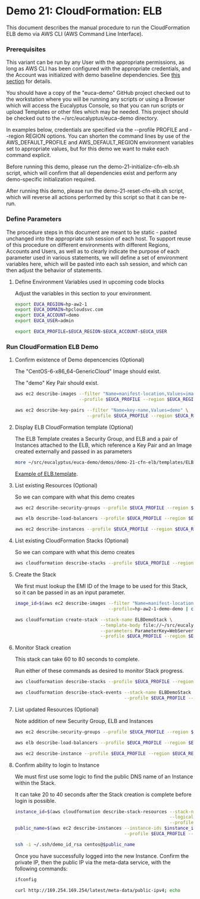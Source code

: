 # Demo 21: CloudFormation: ELB

This document describes the manual procedure to run the CloudFormation ELB demo via AWS CLI
(AWS Command Line Interface).

### Prerequisites

This variant can be run by any User with the appropriate permissions, as long as AWS CLI
has been configured with the appropriate credentials, and the Account was initialized with
demo baseline dependencies. See [this section](../../demo-00-initialize/docs) for details.

You should have a copy of the "euca-demo" GitHub project checked out to the workstation
where you will be running any scripts or using a Browser which will access the Eucalyptus
Console, so that you can run scripts or upload Templates or other files which may be needed.
This project should be checked out to the ~/src/eucalyptus/euca-demo directory.

In examples below, credentials are specified via the --profile PROFILE and --region REGION
options. You can shorten the command lines by use of the AWS_DEFAULT_PROFILE and
AWS_DEFAULT_REGION environment variables set to appropriate values, but for this demo we
want to make each command explicit.

Before running this demo, please run the demo-21-initialize-cfn-elb.sh script, which
will confirm that all dependencies exist and perform any demo-specific initialization
required.

After running this demo, please run the demo-21-reset-cfn-elb.sh script, which will
reverse all actions performed by this script so that it can be re-run.

### Define Parameters

The procedure steps in this document are meant to be static - pasted unchanged into the appropriate
ssh session of each host. To support reuse of this procedure on different environments with
different Regions, Accounts and Users, as well as to clearly indicate the purpose of each
parameter used in various statements, we will define a set of environment variables here, which
will be pasted into each ssh session, and which can then adjust the behavior of statements.

1. Define Environment Variables used in upcoming code blocks

    Adjust the variables in this section to your environment.

    ```bash
    export EUCA_REGION=hp-aw2-1
    export EUCA_DOMAIN=hpcloudsvc.com
    export EUCA_ACCOUNT=demo
    export EUCA_USER=admin

    export EUCA_PROFILE=$EUCA_REGION-$EUCA_ACCOUNT-$EUCA_USER
    ```

### Run CloudFormation ELB Demo

1. Confirm existence of Demo depencencies (Optional)

    The "CentOS-6-x86_64-GenericCloud" Image should exist.

    The "demo" Key Pair should exist.

    ```bash
    aws ec2 describe-images --filter "Name=manifest-location,Values=images/CentOS-6-x86_64-GenericCloud.raw.manifest.xml" \
                            --profile $EUCA_PROFILE --region $EUCA_REGION | cut -f1,3,4

    aws ec2 describe-key-pairs --filter "Name=key-name,Values=demo" \
                               --profile $EUCA_PROFILE --region $EUCA_REGION
    ```

2. Display ELB CloudFormation template (Optional)

    The ELB Template creates a Security Group, and ELB and a pair of Instances attached to the ELB, which reference
    a Key Pair and an Image created externally and passed in as parameters

    ```bash
    more ~/src/eucalyptus/euca-demo/demos/demo-21-cfn-elb/templates/ELB.template
    ```

    [Example of ELB.template](../templates/ELB.template).

3. List existing Resources (Optional)

    So we can compare with what this demo creates

    ```bash
    aws ec2 describe-security-groups --profile $EUCA_PROFILE --region $EUCA_REGION

    aws elb describe-load-balancers --profile $EUCA_PROFILE --region $EUCA_REGION

    aws ec2 describe-instances --profile $EUCA_PROFILE --region $EUCA_REGION
    ```

4. List existing CloudFormation Stacks (Optional)

    So we can compare with what this demo creates

    ```bash
    aws cloudformation describe-stacks --profile $EUCA_PROFILE --region $EUCA_REGION
    ```

5. Create the Stack

    We first must lookup the EMI ID of the Image to be used for this Stack, so it can be passed in
    as an input parameter.

    ```bash
    image_id=$(aws ec2 describe-images --filter "Name=manifest-location,Values=images/CentOS-6-x86_64-GenericCloud.raw.manifest.xml" \
                                       --profile=hp-aw2-1-demo-demo | cut -f3)

    aws cloudformation create-stack --stack-name ELBDemoStack \
                                    --template-body file://~/src/eucalyptus/euca-demo/demos/demo-21-cfn-elb/templates/ELB.template \
                                    --parameters ParameterKey=WebServerImageId,ParameterValue=$image_id \
                                    --profile $EUCA_PROFILE --region $EUCA_REGION
    ```

6. Monitor Stack creation

    This stack can take 60 to 80 seconds to complete.

    Run either of these commands as desired to monitor Stack progress.

    ```bash
    aws cloudformation describe-stacks --profile $EUCA_PROFILE --region $EUCA_REGION

    aws cloudformation describe-stack-events --stack-name ELBDemoStack --max-items 5 \
                                             --profile $EUCA_PROFILE --region $EUCA_REGION
    ```

7. List updated Resources (Optional)

    Note addition of new Security Group, ELB and Instances

    ```bash
    aws ec2 describe-security-groups --profile $EUCA_PROFILE --region $EUCA_REGION

    aws elb describe-load-balancers --profile $EUCA_PROFILE --region $EUCA_REGION

    aws ec2 describe-instance --profile $EUCA_PROFILE --region $EUCA_REGION
    ```

8. Confirm ability to login to Instance

    We must first use some logic to find the public DNS name of an Instance within the Stack.

    It can take 20 to 40 seconds after the Stack creation is complete before login is possible.

    ```bash
    instance_id=$(aws cloudformation describe-stack-resources --stack-name ELBDemoStack \
                                                              --logical-resource-id WebServerInstance1 \
                                                              --profile $EUCA_PROFILE --region $EUCA_REGION | cut -f4)
    public_name=$(aws ec2 describe-instances --instance-ids $instance_id \
                                             --profile $EUCA_PROFILE --region $EUCA_REGION | grep "^INSTANCES" | cut -f11)

    ssh -i ~/.ssh/demo_id_rsa centos@$public_name
    ```

    Once you have successfully logged into the new Instance. Confirm the private IP, then
    the public IP via the meta-data service, with the following commands:

    ```bash
    ifconfig

    curl http://169.254.169.254/latest/meta-data/public-ipv4; echo
    ```

